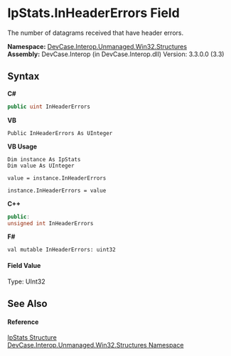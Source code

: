 # IpStats.InHeaderErrors Field
 

The number of datagrams received that have header errors.

**Namespace:**&nbsp;<a href="N_DevCase_Interop_Unmanaged_Win32_Structures">DevCase.Interop.Unmanaged.Win32.Structures</a><br />**Assembly:**&nbsp;DevCase.Interop (in DevCase.Interop.dll) Version: 3.3.0.0 (3.3)

## Syntax

**C#**<br />
``` C#
public uint InHeaderErrors
```

**VB**<br />
``` VB
Public InHeaderErrors As UInteger
```

**VB Usage**<br />
``` VB Usage
Dim instance As IpStats
Dim value As UInteger

value = instance.InHeaderErrors

instance.InHeaderErrors = value
```

**C++**<br />
``` C++
public:
unsigned int InHeaderErrors
```

**F#**<br />
``` F#
val mutable InHeaderErrors: uint32
```


#### Field Value
Type: UInt32

## See Also


#### Reference
<a href="T_DevCase_Interop_Unmanaged_Win32_Structures_IpStats">IpStats Structure</a><br /><a href="N_DevCase_Interop_Unmanaged_Win32_Structures">DevCase.Interop.Unmanaged.Win32.Structures Namespace</a><br />